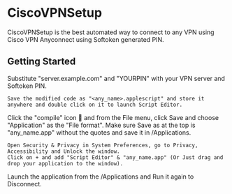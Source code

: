 # CiscoVPNSetup

CiscoVPNSetup is the best automated way to connect to any VPN using Cisco VPN Anyconnect using Softoken generated PIN.

## Getting Started

Substitute "server.example.com" and "YOURPIN" with your VPN server and Softoken PIN.

```
Save the modified code as "<any_name>.applescript" and store it anywhere and double click on it to launch Script Editor.
```

Click the "compile" icon 🔨 and from the File menu, click Save and choose "Application" as the "File format".
Make sure Save as at the top is "any_name.app" without the quotes and save it in /Applications.

```
Open Security & Privacy in System Preferences, go to Privacy, Accessibility and Unlock the window.
Click on + and add "Script Editor" & "any_name.app" (Or Just drag and drop your application to the window).
```

Launch the application from the /Applications and Run it again to Disconnect.
